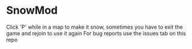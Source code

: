﻿# SnowMod
 
Click 'P' while in a map to make it snow, sometimes you have to exit the game and rejoin to use it again
For bug reports use the issues tab on this repo
 
